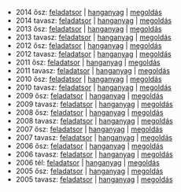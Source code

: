  - 2014 ősz: [feladatsor](https://dari.oktatas.hu/kir/erettsegi/okev_doc/erettsegi_2014/oktober/k_nemet_14okt_fl.pdf)
           | [hanganyag](https://dari.oktatas.hu/kir/erettsegi/okev_doc/erettsegi_2014/oktober/k_nemet_14okt_fl.mp3)
           | [megoldás](https://dari.oktatas.hu/kir/erettsegi/okev_doc/erettsegi_2014/oktober/k_nemet_14okt_ut.pdf)
 - 2014 tavasz: [feladatsor](https://dari.oktatas.hu/kir/erettsegi/okev_doc/erettsegi_2014/k_nemet_14maj_fl.pdf)
              | [hanganyag](https://dari.oktatas.hu/kir/erettsegi/okev_doc/erettsegi_2014/k_nemet_14maj_fl.mp3)
              | [megoldás](https://dari.oktatas.hu/kir/erettsegi/okev_doc/erettsegi_2014/k_nemet_14maj_ut.pdf)
 - 2013 ősz: [feladatsor](https://dari.oktatas.hu/kir/erettsegi/okev_doc/erettsegi_2013/oktober/k_nemet_13okt_fl.pdf)
           | [hanganyag](https://dari.oktatas.hu/kir/erettsegi/okev_doc/erettsegi_2013/oktober/k_nemet_13okt_fl.mp3)
           | [megoldás](https://dari.oktatas.hu/kir/erettsegi/okev_doc/erettsegi_2013/oktober/k_nemet_13okt_ut.pdf)
 - 2013 tavasz: [feladatsor](https://dari.oktatas.hu/kir/erettsegi/okev_doc/erettsegi_2013/k_nemet_13maj_fl.pdf)
              | [hanganyag](https://dari.oktatas.hu/kir/erettsegi/okev_doc/erettsegi_2013/k_nemet_13maj_fl.mp3)
              | [megoldás](https://dari.oktatas.hu/kir/erettsegi/okev_doc/erettsegi_2013/k_nemet_13maj_ut.pdf)
 - 2012 ősz: [feladatsor](https://dari.oktatas.hu/kir/erettsegi/okev_doc/erettsegi_2012/oktober/k_nemet_12okt_fl.pdf)
           | [hanganyag](https://dari.oktatas.hu/kir/erettsegi/okev_doc/erettsegi_2012/oktober/k_nemet_12okt_fl.mp3)
           | [megoldás](https://dari.oktatas.hu/kir/erettsegi/okev_doc/erettsegi_2012/oktober/k_nemet_12okt_ut.pdf)
 - 2012 tavasz: [feladatsor](https://dari.oktatas.hu/kir/erettsegi/okev_doc/erettsegi_2012/k_nemet_12maj_fl.pdf)
              | [hanganyag](https://dari.oktatas.hu/kir/erettsegi/okev_doc/erettsegi_2012/k_nemet_12maj_fl.mp3)
              | [megoldás](https://dari.oktatas.hu/kir/erettsegi/okev_doc/erettsegi_2012/k_nemet_12maj_ut.pdf)
 - 2011 ősz: [feladatsor](https://dari.oktatas.hu/kir/erettsegi/okev_doc/erettsegi_2011/oktober/k_nemet_11okt_fl.pdf)
           | [hanganyag](https://dari.oktatas.hu/kir/erettsegi/okev_doc/erettsegi_2011/oktober/k_nemet_11okt_fl.mp3)
           | [megoldás](https://dari.oktatas.hu/kir/erettsegi/okev_doc/erettsegi_2011/oktober/k_nemet_11okt_ut.pdf)
 - 2011 tavasz: [feladatsor](https://dari.oktatas.hu/kir/erettsegi/okev_doc/erettsegi_2011/k_nemet_11maj_fl.pdf)
              | [hanganyag](https://dari.oktatas.hu/kir/erettsegi/okev_doc/erettsegi_2011/k_nemet_11maj_fl.mp3)
              | [megoldás](https://dari.oktatas.hu/kir/erettsegi/okev_doc/erettsegi_2011/k_nemet_11maj_ut.pdf)
 - 2010 ősz: [feladatsor](https://dari.oktatas.hu/kir/erettsegi/okev_doc/erettsegi_2010/oktober/k_nemet_10okt_fl.pdf)
           | [hanganyag](https://dari.oktatas.hu/kir/erettsegi/okev_doc/erettsegi_2010/oktober/k_nemet_10okt_fl.mp3)
           | [megoldás](https://dari.oktatas.hu/kir/erettsegi/okev_doc/erettsegi_2010/oktober/k_nemet_10okt_ut.pdf)
 - 2010 tavasz: [feladatsor](https://dari.oktatas.hu/kir/erettsegi/okev_doc/erettsegi_2010/k_nemet_10maj_fl.pdf)
              | [hanganyag](https://dari.oktatas.hu/kir/erettsegi/okev_doc/erettsegi_2010/k_nemet_10maj_fl.mp3)
              | [megoldás](https://dari.oktatas.hu/kir/erettsegi/okev_doc/erettsegi_2010/k_nemet_10maj_ut.pdf)
 - 2009 ősz: [feladatsor](https://dari.oktatas.hu/kir/erettsegi/okev_doc/erettsegi_2009/oktober/k_nemet_09okt_fl.pdf)
           | [hanganyag](https://dari.oktatas.hu/kir/erettsegi/okev_doc/erettsegi_2009/oktober/k_nemet_09okt_fl.mp3)
           | [megoldás](https://dari.oktatas.hu/kir/erettsegi/okev_doc/erettsegi_2009/oktober/k_nemet_09okt_ut.pdf)
 - 2009 tavasz: [feladatsor](https://dari.oktatas.hu/kir/erettsegi/okev_doc/erettsegi_2009/k_nemet_09maj_fl.pdf)
              | [hanganyag](https://dari.oktatas.hu/kir/erettsegi/okev_doc/erettsegi_2009/k_nemet_09maj_fl.mp3)
              | [megoldás](https://dari.oktatas.hu/kir/erettsegi/okev_doc/erettsegi_2009/k_nemet_09maj_ut.pdf)
 - 2008 ősz: [feladatsor](https://dari.oktatas.hu/kir/erettsegi/okev_doc/erettsegi_2008/oktober/k_nemet_08okt_fl.pdf)
           | [hanganyag](https://dari.oktatas.hu/kir/erettsegi/okev_doc/erettsegi_2008/oktober/k_nemet_08okt_fl.mp3)
           | [megoldás](https://dari.oktatas.hu/kir/erettsegi/okev_doc/erettsegi_2008/oktober/k_nemet_08okt_ut.pdf)
 - 2008 tavasz: [feladatsor](https://dari.oktatas.hu/kir/erettsegi/okev_doc/erettsegi_2008/k_nemet_08maj_fl.pdf)
              | [hanganyag](https://dari.oktatas.hu/kir/erettsegi/okev_doc/erettsegi_2008/k_nemet_08maj_fl.mp3)
              | [megoldás](https://dari.oktatas.hu/kir/erettsegi/okev_doc/erettsegi_2008/k_nemet_08maj_ut.pdf)
 - 2007 ősz: [feladatsor](https://dari.oktatas.hu/kir/erettsegi/okev_doc/erettsegi_2007/oktober/k_nemet_07okt_fl.pdf)
           | [hanganyag](https://dari.oktatas.hu/kir/erettsegi/okev_doc/erettsegi_2007/oktober/k_nemet_07okt_fl.mp3)
           | [megoldás](https://dari.oktatas.hu/kir/erettsegi/okev_doc/erettsegi_2007/oktober/k_nemet_07okt_ut.pdf)
 - 2007 tavasz: [feladatsor](https://dari.oktatas.hu/kir/erettsegi/okev_doc/erettsegi_2007/k_nemet_07maj_fl.pdf)
              | [hanganyag](https://dari.oktatas.hu/kir/erettsegi/okev_doc/erettsegi_2007/k_nemet_07maj_fl.mp3)
              | [megoldás](https://dari.oktatas.hu/kir/erettsegi/okev_doc/erettsegi_2007/k_nemet_07maj_ut.pdf)
 - 2006 ősz: [feladatsor](https://dari.oktatas.hu/kir/erettsegi/okev_doc/erettsegi_2006/k_nemet_06okt_fl.pdf)
           | [hanganyag](https://dari.oktatas.hu/kir/erettsegi/okev_doc/erettsegi_2006/k_nemet_06okt_fl.mp3)
           | [megoldás](https://dari.oktatas.hu/kir/erettsegi/okev_doc/erettsegi_2006/k_nemet_06okt_ut.pdf)
 - 2006 tavasz: [feladatsor](https://dari.oktatas.hu/kir/erettsegi/okev_doc/erettsegi_2006/k_nemet_06maj_fl.pdf)
              | [hanganyag](https://dari.oktatas.hu/kir/erettsegi/okev_doc/erettsegi_2006/k_nemet_06maj_fl.mp3)
              | [megoldás](https://dari.oktatas.hu/kir/erettsegi/okev_doc/erettsegi_2006/k_nemet_06maj_ut.pdf)
 - 2006 tél: [feladatsor](https://dari.oktatas.hu/kir/erettsegi/okev_doc/2006_1/k_nemet_06febr_fl.pdf)
              | [hanganyag](https://dari.oktatas.hu/kir/erettsegi/okev_doc/2006_1/k_nemet_06febr_fl.mp3)
              | [megoldás](https://dari.oktatas.hu/kir/erettsegi/okev_doc/2006_1/k_nemet_06febr_ut.pdf)
 - 2005 ősz: [feladatsor](https://dari.oktatas.hu/kir/erettsegi/okev_doc/2005_osz/k_nemet_05nov_fl.pdf)
           | [hanganyag](https://dari.oktatas.hu/kir/erettsegi/okev_doc/2005_osz/k_nemet_05nov_fl.mp3)
           | [megoldás](https://dari.oktatas.hu/kir/erettsegi/okev_doc/2005_osz/k_nemet_05nov_ut.pdf)
 - 2005 tavasz: [feladatsor](https://dari.oktatas.hu/kir/erettsegi/okev_doc/erettsegi_2005/k_nemet_fl.pdf)
              | [hanganyag](https://dari.oktatas.hu/kir/erettsegi/okev_doc/erettsegi_2005/k_nemet_fl.mp3)
              | [megoldás](https://dari.oktatas.hu/kir/erettsegi/okev_doc/erettsegi_2005/k_nemet_ut.pdf)
